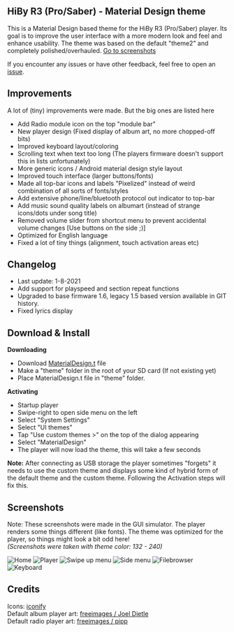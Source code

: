 ## HiBy R3 (Pro/Saber) - Material Design theme

This is a Material Design based theme for the HiBy R3 (Pro/Saber) player.
Its goal is to improve the user interface with a more modern look and feel and enhance usability.
The theme was based on the default "theme2" and completely polished/overhauled.
[Go to screenshots](#Screenshots)

If you encounter any issues or have other feedback, feel free to open an [issue](../../../issues).

## Improvements
A lot of (tiny) improvements were made. But the big ones are listed here

* Add Radio module icon on the top "module bar"
* New player design (Fixed display of album art, no more chopped-off bits)
* Improved keyboard layout/coloring
* Scrolling text when text too long (The players firmware doesn't support this in lists unfortunately)
* More generic icons / Android material design style layout
* Improved touch interface (larger buttons/fonts)
* Made all top-bar icons and labels "Pixelized" instead of weird combination of all sorts of fonts/styles
* Add extensive phone/line/bluetooth protocol out indicator to top-bar
* Add music sound quality labels on albumart (instead of strange icons/dots under song title)
* Removed volume slider from shortcut menu to prevent accidental volume changes [Use buttons on the side ;)]
* Optimized for English language
* Fixed a lot of tiny things (alignment, touch activation areas etc)


## Changelog
* Last update: 1-8-2021
* Add support for playspeed and section repeat functions
* Upgraded to base firmware 1.6, legacy 1.5 based version available in GIT history.
* Fixed lyrics display


## Download & Install
**Downloading**
* Download [MaterialDesign.t](../Builds/R3PRO/MaterialDesign.t?raw=true) file
* Make a "theme" folder in the root of your SD card (If not existing yet)
* Place MaterialDesign.t file in "theme" folder.

**Activating**
* Startup player
* Swipe-right to open side menu on the left
* Select "System Settings"
* Select "UI themes"
* Tap "Use custom themes >" on the top of the dialog appearing
* Select "MaterialDesign"
* The player will now load the theme, this will take a few seconds

**Note:** After connecting as USB storage the player sometimes "forgets" it needs to use the custom theme and displays some kind of hybrid form of the default theme and the custom theme.
Following the Activation steps will fix this.


## Screenshots
Note: These screenshots were made in the GUI simulator. The player renders some things different (like fonts).
The theme was optimized for the player, so things might look a bit odd here!  
_(Screenshots were taken with theme color: 132 - 240)_

![Home](/.github/screenshots/home.png?raw=true "Home")
![Player](/.github/screenshots/player.png?raw=true "Player")
![Swipe up menu](/.github/screenshots/swipeupmenu.png?raw=true "Swipe up menu")
![Side menu](/.github/screenshots/sidemenu.png?raw=true "Side menu")
![Filebrowser](/.github/screenshots/filebrowser.png?raw=true "Filebrowser")
![Keyboard](/.github/screenshots/keyboard.png?raw=true "Keyboard")


## Credits
Icons: [iconify](https://iconify.design/icon-sets/)  
Default album player art: [freeimages / Joel Dietle](https://www.freeimages.com/photo/music-nightclub-1420666)  
Default radio player art: [freeimages / pipp](https://www.freeimages.com/photo/radio-luna-1457346)  